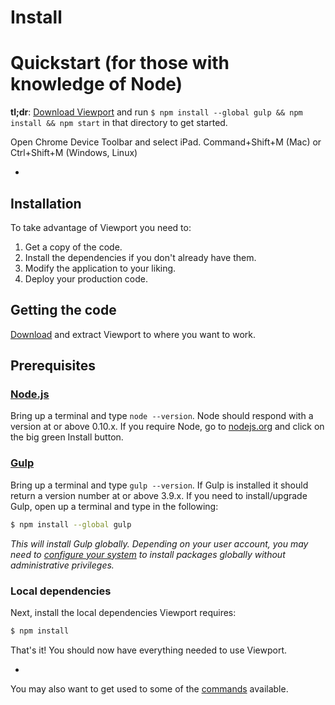 # Install

# Quickstart (for those with knowledge of Node)
**tl;dr**: [Download Viewport](https://github.com/gruntmonkeyLLC/viewport/archive/master.zip) and run `$ npm install --global gulp && npm install && npm start` in that directory to get started.

Open Chrome Device Toolbar and select iPad.
Command+Shift+M (Mac) or Ctrl+Shift+M (Windows, Linux)


-
## Installation
To take advantage of Viewport you need to:

1. Get a copy of the code.
2. Install the dependencies if you don't already have them.
3. Modify the application to your liking.
4. Deploy your production code.

## Getting the code

[Download](https://github.com/gruntmonkeyLLC/viewport/archive/master.zip) and extract Viewport to where you want to work.

## Prerequisites

### [Node.js](https://nodejs.org)

Bring up a terminal and type `node --version`.
Node should respond with a version at or above 0.10.x.
If you require Node, go to [nodejs.org](https://nodejs.org) and click on the big green Install button.

### [Gulp](http://gulpjs.com)

Bring up a terminal and type `gulp --version`.
If Gulp is installed it should return a version number at or above 3.9.x.
If you need to install/upgrade Gulp, open up a terminal and type in the following:

```sh
$ npm install --global gulp
```

*This will install Gulp globally. Depending on your user account, you may need to [configure your system](https://github.com/sindresorhus/guides/blob/master/npm-global-without-sudo.md) to install packages globally without administrative privileges.*


### Local dependencies

Next, install the local dependencies Viewport requires:

```sh
$ npm install
```

That's it! You should now have everything needed to use Viewport.

-

You may also want to get used to some of the [commands](commands.md) available.
